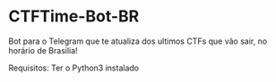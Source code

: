 # CTFTime-Bot-BR
Bot para o Telegram que te atualiza dos ultimos CTFs que vão sair, no horário de Brasilia!

Requisitos:
Ter o Python3 instalado
